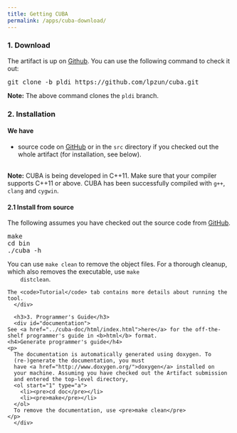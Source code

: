 ```yaml
---
title: Getting CUBA
permalink: /apps/cuba-download/
---
```

<html>
  <body>
      <div id="tool">
      <h3>1. Download</h3>
      The artifact is up on <a href="https://github.com/lpzun/cuba/tree/pldi">Github</a>. You can use the following command to check it out:
      <pre>
git clone -b pldi https://github.com/lpzun/cuba.git</pre>
      <b>Note:</b> The above command clones the <code>pldi</code> branch.
	<h3>2. Installation<br></h3>
	<h4>We have</h4>
	<ul>
	  <li>source code on <a href='https://github.com/lpzun/cuba/tree/pldi'>GitHub</a> or in the <code>src</code> directory if you checked out the whole artifact (for installation, see below).</li><br>
	</ul>
	<b>Note:</b> CUBA is being developed in C++11. Make sure that your compiler supports C++11 or above. CUBA has been successfully compiled with <code>g++</code>, <code>clang</code> and <code>cygwin</code>. 
	<h4>2.1 Install from source</h4>
	The following assumes you have checked out the source code from <a href='https://github.com/lpzun/cuba/tree/pldi'>GitHub</a>.
	<pre>
make
cd bin
./cuba -h
</pre>
	You can use <code>make clean</code> to remove the object files. For a
	thorough cleanup, which also removes the executable, use <code>make
	distclean</code>.

	The <code>Tutorial</code> tab contains more details about running the tool.
      </div>

      <h3>3. Programmer's Guide</h3>
      <div id="documentation">
	See <a href="../cuba-doc/html/index.html">here</a> for the off-the-shelf programmer's guide in <b>html</b> format.
	<h4>Generate programmer's guide</h4>
	<p>
	  The documentation is automatically generated using doxygen. To
	  (re-)generate the documentation, you must
	  have <a href="http://www.doxygen.org/">doxygen</a> installed on
	  your machine. Assuming you have checked out the Artifact submission
	  and entered the top-level directory,
	  <ol start="1" type="a">
	    <li><pre>cd doc</pre></li>
	    <li><pre>make</pre></li>
	  </ol>
	  To remove the documentation, use <pre>make clean</pre>
	</p>
      </div>
  </body>
</html>
